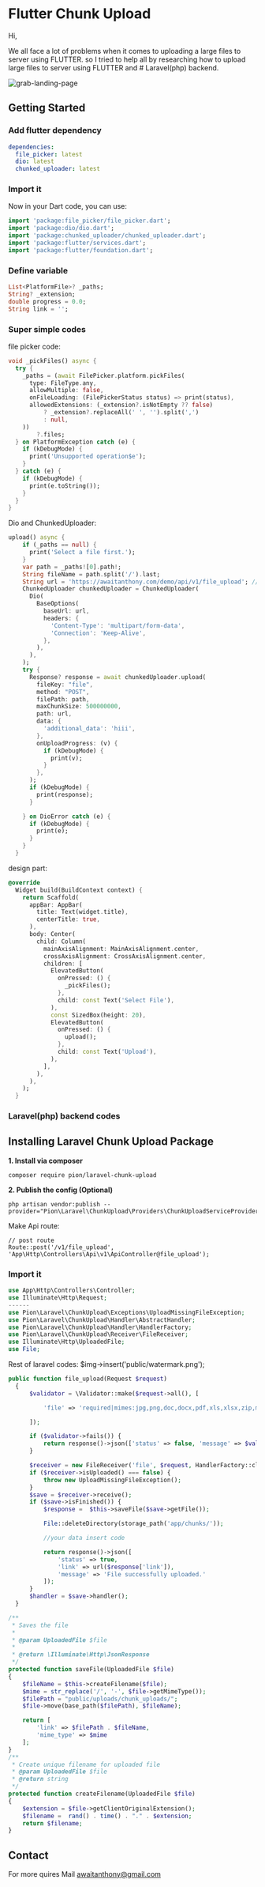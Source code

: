 # Flutter Chunk Upload

Hi,

We all face a lot of problems when it comes to uploading a large files to server using FLUTTER.
so I tried to help all by researching how to upload large files to server using FLUTTER and # Laravel(php) backend.

![grab-landing-page](https://github.com/awaitANTHONY/flutter_chunk_upload/blob/master/chunk_uploads.gif)

## Getting Started

### Add flutter dependency

```yaml
dependencies:
  file_picker: latest
  dio: latest
  chunked_uploader: latest
```

### Import it
Now in your Dart code, you can use:

```dart
import 'package:file_picker/file_picker.dart';
import 'package:dio/dio.dart';
import 'package:chunked_uploader/chunked_uploader.dart';
import 'package:flutter/services.dart';
import 'package:flutter/foundation.dart';
```

### Define variable

```dart
List<PlatformFile>? _paths;
String? _extension;
double progress = 0.0;
String link = '';
```
### Super simple codes

file picker code:

```dart
void _pickFiles() async {
  try {
    _paths = (await FilePicker.platform.pickFiles(
      type: FileType.any,
      allowMultiple: false,
      onFileLoading: (FilePickerStatus status) => print(status),
      allowedExtensions: (_extension?.isNotEmpty ?? false)
          ? _extension?.replaceAll(' ', '').split(',')
          : null,
    ))
        ?.files;
  } on PlatformException catch (e) {
    if (kDebugMode) {
      print('Unsupported operation$e');
    }
  } catch (e) {
    if (kDebugMode) {
      print(e.toString());
    }
  }
}
```

Dio and ChunkedUploader:

```dart
upload() async {
    if (_paths == null) {
      print('Select a file first.');
    }
    var path = _paths![0].path!;
    String fileName = path.split('/').last;
    String url = 'https://awaitanthony.com/demo/api/v1/file_upload'; // change it with your api url
    ChunkedUploader chunkedUploader = ChunkedUploader(
      Dio(
        BaseOptions(
          baseUrl: url,
          headers: {
            'Content-Type': 'multipart/form-data',
            'Connection': 'Keep-Alive',
          },
        ),
      ),
    );
    try {
      Response? response = await chunkedUploader.upload(
        fileKey: "file",
        method: "POST",
        filePath: path,
        maxChunkSize: 500000000,
        path: url,
        data: {
          'additional_data': 'hiii',
        },
        onUploadProgress: (v) {
          if (kDebugMode) {
            print(v);
          }
        },
      );
      if (kDebugMode) {
        print(response);
      }

    } on DioError catch (e) {
      if (kDebugMode) {
        print(e);
      }
    }
  }
```

design part:

```dart
@override
  Widget build(BuildContext context) {
    return Scaffold(
      appBar: AppBar(
        title: Text(widget.title),
        centerTitle: true,
      ),
      body: Center(
        child: Column(
          mainAxisAlignment: MainAxisAlignment.center,
          crossAxisAlignment: CrossAxisAlignment.center,
          children: [
            ElevatedButton(
              onPressed: () {
                _pickFiles();
              },
              child: const Text('Select File'),
            ),
            const SizedBox(height: 20),
            ElevatedButton(
              onPressed: () {
                upload();
              },
              child: const Text('Upload'),
            ),
          ],
        ),
      ),
    );
  }
```
### Laravel(php) backend codes

## Installing Laravel Chunk Upload Package

**1. Install via composer**

```
composer require pion/laravel-chunk-upload
```

**2. Publish the config (Optional)**

```
php artisan vendor:publish --provider="Pion\Laravel\ChunkUpload\Providers\ChunkUploadServiceProvider"
```

Make Api route:

```routes/api.php
// post route
Route::post('/v1/file_upload', 'App\Http\Controllers\Api\v1\ApiController@file_upload');
```

### Import it

```php
use App\Http\Controllers\Controller;
use Illuminate\Http\Request;
------
use Pion\Laravel\ChunkUpload\Exceptions\UploadMissingFileException;
use Pion\Laravel\ChunkUpload\Handler\AbstractHandler;
use Pion\Laravel\ChunkUpload\Handler\HandlerFactory;
use Pion\Laravel\ChunkUpload\Receiver\FileReceiver;
use Illuminate\Http\UploadedFile;
use File;
```

Rest of laravel codes:
$img->insert('public/watermark.png');

```php
public function file_upload(Request $request)
  {   
      $validator = \Validator::make($request->all(), [

          'file' => 'required|mimes:jpg,png,doc,docx,pdf,xls,xlsx,zip,m4v,avi,flv,mp4,mov',

      ]);

      if ($validator->fails()) {
          return response()->json(['status' => false, 'message' => $validator->errors()->first()]);
      }

      $receiver = new FileReceiver('file', $request, HandlerFactory::classFromRequest($request));
      if ($receiver->isUploaded() === false) {
          throw new UploadMissingFileException();
      }
      $save = $receiver->receive();
      if ($save->isFinished()) {
          $response =  $this->saveFile($save->getFile());

          File::deleteDirectory(storage_path('app/chunks/'));

          //your data insert code

          return response()->json([
              'status' => true,
              'link' => url($response['link']),
              'message' => 'File successfully uploaded.'
          ]);
      }
      $handler = $save->handler();
  }
```

```php
/**
 * Saves the file
 *
 * @param UploadedFile $file
 *
 * @return \Illuminate\Http\JsonResponse
 */
protected function saveFile(UploadedFile $file)
{
    $fileName = $this->createFilename($file);
    $mime = str_replace('/', '-', $file->getMimeType());
    $filePath = "public/uploads/chunk_uploads/";
    $file->move(base_path($filePath), $fileName);

    return [
        'link' => $filePath . $fileName,
        'mime_type' => $mime
    ];
}
/**
 * Create unique filename for uploaded file
 * @param UploadedFile $file
 * @return string
 */
protected function createFilename(UploadedFile $file)
{
    $extension = $file->getClientOriginalExtension();
    $filename =  rand() . time() . "." . $extension;
    return $filename;
}
```

## Contact

For more quires Mail awaitanthony@gmail.com
